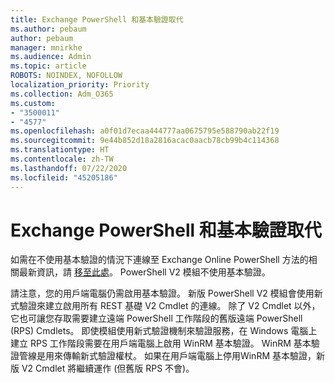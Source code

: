 ```yaml
---
title: Exchange PowerShell 和基本驗證取代
ms.author: pebaum
author: pebaum
manager: mnirkhe
ms.audience: Admin
ms.topic: article
ROBOTS: NOINDEX, NOFOLLOW
localization_priority: Priority
ms.collection: Adm_O365
ms.custom:
- "3500011"
- "4577"
ms.openlocfilehash: a0f01d7ecaa444777aa0675795e588790ab22f19
ms.sourcegitcommit: 9e44b852d18a2816acac0aacb78cb99b4c114368
ms.translationtype: HT
ms.contentlocale: zh-TW
ms.lasthandoff: 07/22/2020
ms.locfileid: "45205186"
---
```

# <a name="exchange-powershell-and-basic-authentication-deprecation"></a>Exchange PowerShell 和基本驗證取代

如需在不使用基本驗證的情況下連線至 Exchange Online PowerShell 方法的相關最新資訊，請 [移至此處](https://aka.ms/exops-docs)。 PowerShell V2 模組不使用基本驗證。

請注意，您的用戶端電腦仍需啟用基本驗證。
新版 PowerShell V2 模組會使用新式驗證來建立啟用所有 REST 基礎 V2 Cmdlet 的連線。 除了 V2 Cmdlet 以外，它也可讓您存取需要建立遠端 PowerShell 工作階段的舊版遠端 PowerShell (RPS) Cmdlets。 即使模組使用新式驗證機制來驗證服務，在 Windows 電腦上建立 RPS 工作階段需要在用戶端電腦上啟用 WinRM 基本驗證。 WinRM 基本驗證管線是用來傳輸新式驗證權杖。 如果在用戶端電腦上停用WinRM 基本驗證，新版 V2 Cmdlet 將繼續運作 (但舊版 RPS 不會)。
